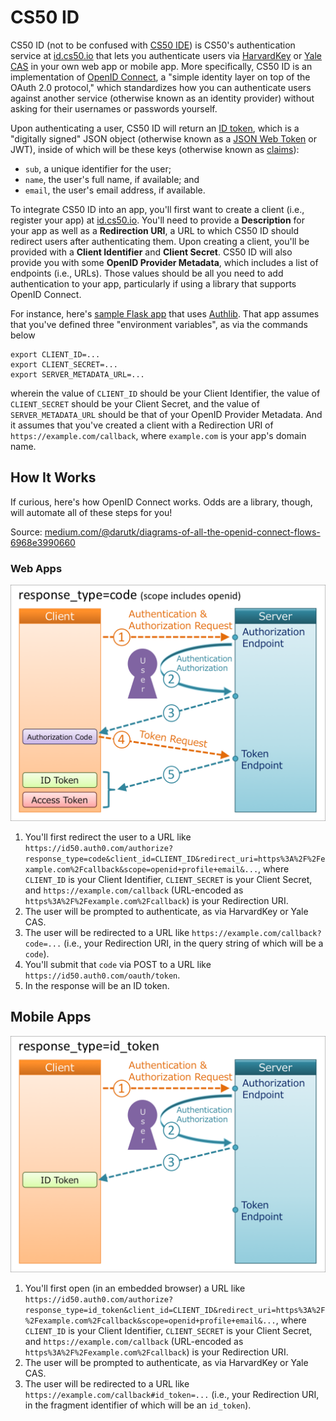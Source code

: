 # CS50 ID

CS50 ID (not to be confused with [CS50 IDE](/ide/)) is CS50's authentication service at [id.cs50.io](https://id.cs50.io/) that lets you authenticate users via [HarvardKey](https://key.harvard.edu/) or [Yale CAS](https://developers.yale.edu/cas-central-authentication-service) in your own web app or mobile app. More specifically, CS50 ID is an implementation of [OpenID Connect](https://openid.net/specs/openid-connect-core-1_0.html), a "simple identity layer on top of the OAuth 2.0 protocol," which standardizes how you can authenticate users against another service (otherwise known as an identity provider) without asking for their usernames or passwords yourself.

Upon authenticating a user, CS50 ID will return an [ID token](https://openid.net/specs/openid-connect-core-1_0.html#IDToken), which is a "digitally signed" JSON object (otherwise known as a [JSON Web Token](https://tools.ietf.org/html/draft-ietf-oauth-json-web-token-32) or JWT), inside of which will be these keys (otherwise known as [claims](https://openid.net/specs/openid-connect-core-1_0.html#StandardClaims)):

* `sub`, a unique identifier for the user;
* `name`, the user's full name, if available; and
* `email`, the user's email address, if available.

To integrate CS50 ID into an app, you'll first want to create a client (i.e., register your app) at [id.cs50.io](https://id.cs50.io/). You'll need to provide a **Description** for your app as well as a **Redirection URI**, a URL to which CS50 ID should redirect users after authenticating them. Upon creating a client, you'll be provided with a **Client Identifier** and **Client Secret**. CS50 ID will also provide you with some **OpenID Provider Metadata**, which includes a list of endpoints (i.e., URLs). Those values should be all you need to add authentication to your app, particularly if using a library that supports OpenID Connect.

For instance, here's [sample Flask app](https://github.com/cs50/id/tree/master/flask) that uses [Authlib](https://docs.authlib.org/en/latest/client/flask.html#flask-openid-connect-client). That app assumes that you've defined three "environment variables", as via the commands below

```
export CLIENT_ID=...
export CLIENT_SECRET=...
export SERVER_METADATA_URL=...
```

wherein the value of `CLIENT_ID` should be your Client Identifier, the value of `CLIENT_SECRET` should be your Client Secret, and the value of `SERVER_METADATA_URL` should be that of your OpenID Provider Metadata. And it assumes that you've created a client with a Redirection URI of `https://example.com/callback`, where `example.com` is your app's domain name.

## How It Works

If curious, here's how OpenID Connect works. Odds are a library, though, will automate all of these steps for you!

Source: [medium.com/@darutk/diagrams-of-all-the-openid-connect-flows-6968e3990660](https://medium.com/@darutk/diagrams-of-all-the-openid-connect-flows-6968e3990660)

### Web Apps

![](1*quwFs1fFCvTvLT80e_QHVA.png)

1. You'll first redirect the user to a URL like `https://id50.auth0.com/authorize?response_type=code&client_id=CLIENT_ID&redirect_uri=https%3A%2F%2Fexample.com%2Fcallback&scope=openid+profile+email&...`, where `CLIENT_ID` is your Client Identifier, `CLIENT_SECRET` is your Client Secret, and `https://example.com/callback` (URL-encoded as `https%3A%2F%2Fexample.com%2Fcallback`) is your Redirection URI.
1. The user will be prompted to authenticate, as via HarvardKey or Yale CAS.
1. The user will be redirected to a URL like `https://example.com/callback?code=...` (i.e., your Redirection URI, in the query string of which will be a `code`).
1. You'll submit that `code` via POST to a URL like `https://id50.auth0.com/oauth/token`.
1. In the response will be an ID token.

## Mobile Apps

![](1*95aX-M20iBFGB08q_Yep2w.png)

1. You'll first open (in an embedded browser) a URL like `https://id50.auth0.com/authorize?response_type=id_token&client_id=CLIENT_ID&redirect_uri=https%3A%2F%2Fexample.com%2Fcallback&scope=openid+profile+email&...`, where `CLIENT_ID` is your Client Identifier, `CLIENT_SECRET` is your Client Secret, and `https://example.com/callback` (URL-encoded as `https%3A%2F%2Fexample.com%2Fcallback`) is your Redirection URI.
1. The user will be prompted to authenticate, as via HarvardKey or Yale CAS.
1. The user will be redirected to a URL like `https://example.com/callback#id_token=...` (i.e., your Redirection URI, in the fragment identifier of which will be an `id_token`).
